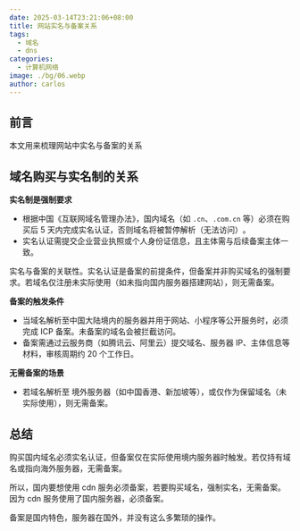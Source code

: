 ```yaml
---
date: 2025-03-14T23:21:06+08:00
title: 网站实名与备案关系
tags:
  - 域名
  - dns
categories:
  - 计算机网络
image: ./bg/06.webp
author: carlos
---
```


## 前言

本文用来梳理网站中实名与备案的关系

## 域名购买与实名制的关系

**实名制是强制要求**

- 根据中国《互联网域名管理办法》，‌国内域名（如 `.cn`、`.com.cn` 等）必须在购买后 5 天内完成实名认证‌，否则域名将被暂停解析（无法访问）‌。
- 实名认证需提交‌企业营业执照‌或个人身份证信息‌，且主体需与后续备案主体一致‌。

实名与备案的关联性。实名认证是备案的前提条件，但‌备案并非购买域名的强制要求‌。若域名仅注册未实际使用（如未指向国内服务器搭建网站），则无需备案‌。

**备案的触发条件**

- 当域名解析至中国大陆境内的服务器‌并用于网站、小程序等公开服务时，‌必须完成 ICP 备案‌。未备案的域名会被拦截访问‌。
- 备案需通过云服务商（如腾讯云、阿里云）提交域名、服务器 IP、主体信息等材料，审核周期约 20 个工作日‌。

**无需备案的场景**

- 若域名解析至 ‌境外服务器‌（如中国香港、新加坡等），或仅作为保留域名（未实际使用），则无需备案‌。

## 总结

购买国内域名‌必须实名认证‌，但‌备案仅在实际使用境内服务器时触发‌。若仅持有域名或指向海外服务器，无需备案‌。

所以，国内要想使用 cdn 服务必须备案，若要购买域名，强制实名，无需备案。因为 cdn 服务使用了国内服务器，必须备案。

备案是国内特色，服务器在国外，并没有这么多繁琐的操作。

